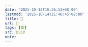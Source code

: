 ```yaml
---
date: '2025-10-13T10:26:53+08:00'
lastmod: '2025-10-14T21:46:45-08:00'
title: 􁆬
url: 􁆬
tags: [粟]
src: DCCV
note:
---
```

